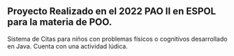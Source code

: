 ## Proyecto Realizado en el 2022 PAO II en ESPOL para la materia de POO. ##

Sistema de Citas para niños con problemas físicos o cognitivos desarrollado en Java.
Cuenta con una actividad lúdica.
